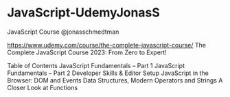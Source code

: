 # JavaScript-UdemyJonasS
JavaScript Course
@jonasschmedtman

https://www.udemy.com/course/the-complete-javascript-course/
The Complete JavaScript Course 2023: From Zero to Expert!

Table of Contents
JavaScript Fundamentals – Part 1
JavaScript Fundamentals – Part 2 
Developer Skills & Editor Setup 
JavaScript in the Browser: DOM and Events 
Data Structures, Modern Operators and Strings 
A Closer Look at Functions
